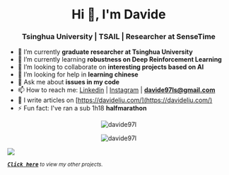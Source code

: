 <h1 align="center">Hi 👋, I'm Davide</h1>
<h3 align="center">Tsinghua University | TSAIL | Researcher at SenseTime</h3>
<!--
**davide97l/davide97l** is a ✨ _special_ ✨ repository because its `README.md` (this file) appears on your GitHub profile.-->

- 🔭 I’m currently **graduate researcher at Tsinghua University**
- 🌱 I’m currently learning **robustness on Deep Reinforcement Learning**
- 👯 I’m looking to collaborate on **interesting projects based on AI**
- 🤔 I’m looking for help in **learning chinese**
- 💬 Ask me about **issues in my code**
- 📫 How to reach me: [Linkedin](https://www.linkedin.com/in/davide-liu-9a39a3123/) | [Instagram](https://www.instagram.com/_davide_liu/) | **davide97ls@gmail.com**
- 📝 I write articles on [https://davideliu.com/](https://davideliu.com/)
- ⚡ Fun fact: I've ran a sub 1h18 **halfmarathon**
<p align="center"><img align="center" src="https://github-readme-stats.vercel.app/api/top-langs/?username=davide97l&layout=compact&hide=html" alt="davide97l" /></p>

<p align="center"><img src="https://github-readme-stats.vercel.app/api?username=davide97l&show_icons=true" alt="davide97l" /></p>

![](https://hit.yhype.me/github/profile?user_id=41103541)

<sup><kbd>***[Click here](https://github.com/davide97l/my-views-counter)***</kbd> *to view my other projects.</sup>* <br>
